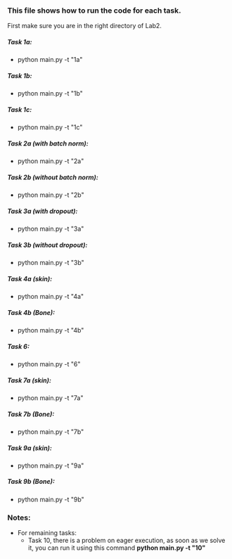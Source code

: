 ### This file shows how to run the code for each task. 

First make sure you are in the right directory of Lab2.

##### Task 1a:
- python main.py -t "1a" 
##### Task 1b:
- python main.py -t "1b" 
##### Task 1c:
- python main.py -t "1c" 
##### Task 2a (with batch norm):
- python main.py -t "2a" 
##### Task 2b (without batch norm):
- python main.py -t "2b" 
##### Task 3a (with dropout):
- python main.py -t "3a" 
##### Task 3b (without dropout):
- python main.py -t "3b" 
##### Task 4a (skin):
- python main.py -t "4a" 
##### Task 4b (Bone):
- python main.py -t "4b" 
##### Task 6:
- python main.py -t "6" 
##### Task 7a (skin):
- python main.py -t "7a" 
##### Task 7b (Bone):
- python main.py -t "7b" 
##### Task 9a (skin):
- python main.py -t "9a" 
##### Task 9b (Bone):
- python main.py -t "9b" 

### Notes:
- For remaining tasks: 
    - Task 10, there is a problem on eager execution, as soon as we solve it, 
     you can run it using this command **python main.py -t "10"**    
    
     